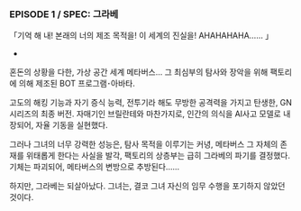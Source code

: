 ### EPISODE 1 / SPEC: 그라베

「기억 해 내! 본래의 너의 제조 목적을! 이 세계의 진실을!  AHAHAHAHA…… 」

-

혼돈의 상황을 다한, 가상 공간 세계 메타버스… 그 최심부의 탐사와 장악을 위해 팩토리에 의해 제조된 BOT 프로그램･아바타.

고도의 해킹 기능과 자기 증식 능력, 전투기라 해도 무방한 공격력을 가지고 탄생한, GN시리즈의 최종 버전. 자매기인 브릴란테와 마찬가지로, 인간의 의식을 AI사고 모델로 내장되어, 자율 기동을 실현했다.

그러나 그녀의 너무 강력한 성능은, 탐사 목적을 이루기는 커녕, 메타버스 그 자체의 존재를 위태롭게 한다는 사실을 발각, 팩토리의 상층부는 급히 그라베의 파기를 결정했다. 기체는 파괴되어, 메타버스의 변방으로 추방된다……

하지만, 그라베는 되살아났다. 그녀는, 결코 그녀 자신의 임무 수행을 포기하지 않았던 것이다.